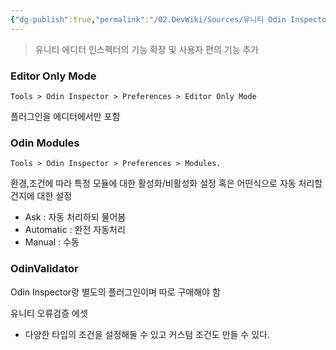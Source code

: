 ```yaml
---
{"dg-publish":true,"permalink":"/02.DevWiki/Sources/유니티 Odin Inspector/","noteIcon":""}
---
```


> 유니티 에디터 인스펙터의 기능 확장 및 사용자 편의 기능 추가

### Editor Only Mode
`Tools > Odin Inspector > Preferences > Editor Only Mode`

플러그인을 에디터에서만 포함

### Odin Modules
`Tools > Odin Inspector > Preferences > Modules.`

환경,조건에 따라 특정 모듈에 대한 활성화/비활성화 설정 혹은 어떤식으로 자동 처리할건지에 대한 설정

- Ask : 자동 처리하되 물어봄
- Automatic : 완전 자동처리
- Manual : 수동

### OdinValidator
Odin Inspector랑 별도의 플러그인이며 따로 구매해야 함

유니티 오류검증 에셋

- 다양한 타입의 조건을 설정해둘 수 있고 커스텀 조건도 만들 수 있다.